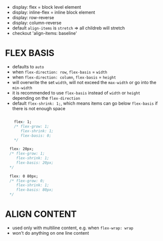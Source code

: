 + display: flex = block level element
+ display: inline-flex = inline block element
+ display: row-reverse
+ display: column-reverse
+ default `align-items` is `stretch` => all childreb will stretch
+ checkout 'align-items: baseline'

# FLEX BASIS
+ defaults to `auto`
+ when `flex-direction: row`, `flex-basis` = `width`
+ when `flex-direction: column`, `flex-basis` = `height`
+ will overwrite the set `width`, will not exceed the `max-width` or go into the `min-width`
+ it is recommended to use `flex-basis` instead of `width` or `height` depending on the `flex-direction`
+ default `flex-shrink: 1;`, which means items can go below `flex-basis` if there is not enough space

```css

	flex: 1;
    /* flex-grow: 1;
       flex-shrink: 1;
       flex-basis: 0;
    */

  flex: 20px;
  /* flex-grow: 1;
     flex-shrink: 1;
     flex-basis: 20px;
  */

  flex: 0 80px;
  /* flex-grow: 0;
     flex-shrink: 1;
     flex-basis: 80px;
  */

```

# ALIGN CONTENT
+ used only with multiline content, e.g. when `flex-wrap: wrap`
+ won't do anything on one line content
